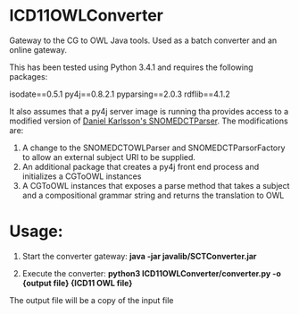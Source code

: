 ICD11OWLConverter
=================

Gateway to the CG to OWL Java tools.  Used as a batch converter and an online gateway.

This has been tested using Python 3.4.1 and requires the following packages:

isodate==0.5.1
py4j==0.8.2.1
pyparsing==2.0.3
rdflib==4.1.2

It also assumes that a py4j server image is running tha provides access to a modified version of
[Daniel Karlsson's SNOMEDCTParser](https://github.com/danka74/SnomedCTParser).  The modifications are:

1. A change to the SNOMEDCTOWLParser and SNOMEDCTParsorFactory to allow an external subject URI to be supplied.
2. An additional package that creates a py4j front end process and initializes a CGToOWL instances
3. A CGToOWL instances that exposes a parse method that takes a subject and a compositional grammar string and returns
the translation to OWL

Usage:
======
1.  Start the converter gateway:
    **java -jar javalib/SCTConverter.jar**
    
2.  Execute the converter:
    **python3 ICD11OWLConverter/converter.py -o {output file} {ICD11 OWL file}**
    

The output file will be a copy of the input file

